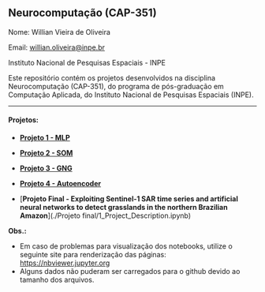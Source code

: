## Neurocomputação (CAP-351)

Nome: Willian Vieira de Oliveira

Email: willian.oliveira@inpe.br

Instituto Nacional de Pesquisas Espaciais - INPE


Este repositório contém os projetos desenvolvidos na disciplina Neurocomputação (CAP-351), do programa de pós-graduação em Computação Aplicada, do Instituto Nacional de Pesquisas Espaciais (INPE).

***

#### Projetos: 
  - [**Projeto 1 - MLP**](./Project1_MLP.ipynb)
  - [**Projeto 2 - SOM**](./Project2_SOM.ipynb)
  - [**Projeto 3 - GNG**](./Project3_GNG.ipynb)
  - [**Projeto 4 - Autoencoder**](./Project4_Autoencoder.ipynb)
  
  - [**Projeto Final - Exploiting Sentinel-1 SAR time series and artificial neural networks to detect grasslands in the northern Brazilian Amazon**](./Projeto final/1_Project_Description.ipynb)


**Obs.:** 
  - Em caso de problemas para visualização dos notebooks, utilize o seguinte site para renderização das páginas: https://nbviewer.jupyter.org
  - Alguns dados não puderam ser carregados para o github devido ao tamanho dos arquivos.

